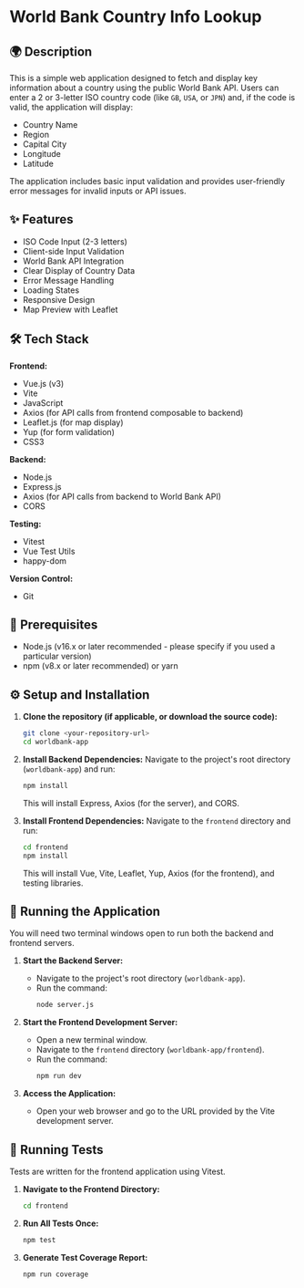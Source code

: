 # World Bank Country Info Lookup

## 🌍 Description

This is a simple web application designed to fetch and display key information about a country using the public World Bank API. Users can enter a 2 or 3-letter ISO country code (like `GB`, `USA`, or `JPN`) and, if the code is valid, the application will display:

* Country Name
* Region
* Capital City
* Longitude
* Latitude

The application includes basic input validation and provides user-friendly error messages for invalid inputs or API issues.

## ✨ Features

* ISO Code Input (2-3 letters)
* Client-side Input Validation
* World Bank API Integration
* Clear Display of Country Data
* Error Message Handling
* Loading States
* Responsive Design
* Map Preview with Leaflet


## 🛠️ Tech Stack

**Frontend:**

* Vue.js (v3)
* Vite
* JavaScript
* Axios (for API calls from frontend composable to backend)
* Leaflet.js (for map display)
* Yup (for form validation)
* CSS3

**Backend:**

* Node.js
* Express.js
* Axios (for API calls from backend to World Bank API)
* CORS

**Testing:**

* Vitest
* Vue Test Utils
* happy-dom

**Version Control:**

* Git

## 🔑 Prerequisites

* Node.js (v16.x or later recommended - please specify if you used a particular version)
* npm (v8.x or later recommended) or yarn

## ⚙️ Setup and Installation

1.  **Clone the repository (if applicable, or download the source code):**
    ```bash
    git clone <your-repository-url>
    cd worldbank-app
    ```

2.  **Install Backend Dependencies:**
    Navigate to the project's root directory (`worldbank-app`) and run:
    ```bash
    npm install
    ```
    This will install Express, Axios (for the server), and CORS.

3.  **Install Frontend Dependencies:**
    Navigate to the `frontend` directory and run:
    ```bash
    cd frontend
    npm install
    ```
    This will install Vue, Vite, Leaflet, Yup, Axios (for the frontend), and testing libraries.

## 🚀 Running the Application

You will need two terminal windows open to run both the backend and frontend servers.

1.  **Start the Backend Server:**
    * Navigate to the project's root directory (`worldbank-app`).
    * Run the command:
        ```bash
        node server.js
        ```

2.  **Start the Frontend Development Server:**
    * Open a new terminal window.
    * Navigate to the `frontend` directory (`worldbank-app/frontend`).
    * Run the command:
        ```bash
        npm run dev
        ```

3.  **Access the Application:**
    * Open your web browser and go to the URL provided by the Vite development server.

## 🧪 Running Tests

Tests are written for the frontend application using Vitest.

1.  **Navigate to the Frontend Directory:**
    ```bash
    cd frontend
    ```

2.  **Run All Tests Once:**
    ```bash
    npm test
    ```
  
3.  **Generate Test Coverage Report:**
    ```bash
    npm run coverage
    ```
